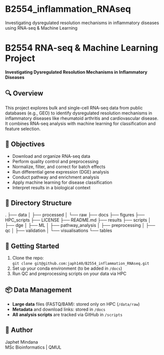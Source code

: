# B2554_inflammation_RNAseq
Investigating dysregulated resolution mechanisms in inflammatory diseases using RNA-seq &amp; Machine Learning

# B2554 RNA-seq & Machine Learning Project  
**Investigating Dysregulated Resolution Mechanisms in Inflammatory Diseases**

## 🔍 Overview  
This project explores bulk and single-cell RNA-seq data from public databases (e.g., GEO) to identify dysregulated resolution mechanisms in inflammatory diseases like rheumatoid arthritis and cardiovascular disease. It combines RNA-seq analysis with machine learning for classification and feature selection.

## 🧪 Objectives  
- Download and organize RNA-seq data
- Perform quality control and preprocessing
- Normalize, filter, and correct for batch effects
- Run differential gene expression (DGE) analysis
- Conduct pathway and enrichment analysis
- Apply machine learning for disease classification
- Interpret results in a biological context

## 📁 Directory Structure

.
├── data
│   ├── processed
│   └── raw
├── docs
├── figures
├── HPC_scripts
├── LICENSE
├── README.md
├── results
├── scripts
│   ├── dge
│   ├── ML
│   ├── pathway_analysis
│   ├── preprocessing
│   ├── qc
│   ├── validation
│   └── visualisations
└── tables


## 🚀 Getting Started  
1. Clone the repo:  
   `git clone git@github.com:japh140/B2554_inflammation_RNAseq.git`  
2. Set up your conda environment (to be added in `/docs`)
3. Run QC and preprocessing scripts on your data via HPC

## 📦 Data Management  
- **Large data** files (FASTQ/BAM): stored only on HPC (`/data/raw`)
- **Metadata** and download links: stored in `/docs`
- **All analysis scripts** are tracked via GitHub in `/scripts`

## 👤 Author  
Japhet Mindana  
MSc Bioinformatics | QMUL  
